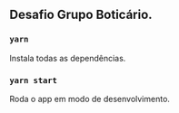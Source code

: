 ## Desafio Grupo Boticário.

### `yarn`

Instala todas as dependências.

### `yarn start`

Roda o app em modo de desenvolvimento.
